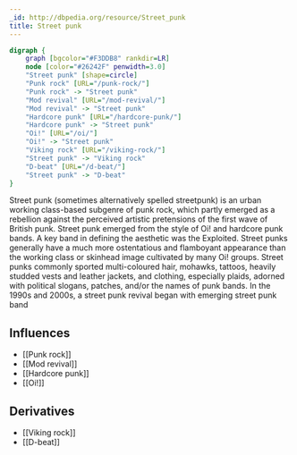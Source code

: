 ```yaml
---
_id: http://dbpedia.org/resource/Street_punk
title: Street punk
---
```


```dot
digraph {
	graph [bgcolor="#F3DDB8" rankdir=LR]
	node [color="#26242F" penwidth=3.0]
	"Street punk" [shape=circle]
	"Punk rock" [URL="/punk-rock/"]
	"Punk rock" -> "Street punk"
	"Mod revival" [URL="/mod-revival/"]
	"Mod revival" -> "Street punk"
	"Hardcore punk" [URL="/hardcore-punk/"]
	"Hardcore punk" -> "Street punk"
	"Oi!" [URL="/oi/"]
	"Oi!" -> "Street punk"
	"Viking rock" [URL="/viking-rock/"]
	"Street punk" -> "Viking rock"
	"D-beat" [URL="/d-beat/"]
	"Street punk" -> "D-beat"
}
```

Street punk (sometimes alternatively spelled streetpunk) is an urban working class-based subgenre of punk rock, which partly emerged as a rebellion against the perceived artistic pretensions of the first wave of British punk. Street punk emerged from the style of Oi! and hardcore punk bands. A key band in defining the aesthetic was the Exploited. Street punks generally have a much more ostentatious and flamboyant appearance than the working class or skinhead image cultivated by many Oi! groups. Street punks commonly sported multi-coloured hair, mohawks, tattoos, heavily studded vests and leather jackets, and clothing, especially plaids, adorned with political slogans, patches, and/or the names of punk bands. In the 1990s and 2000s, a street punk revival began with emerging street punk band

## Influences

- [[Punk rock]]
- [[Mod revival]]
- [[Hardcore punk]]
- [[Oi!]]

## Derivatives

- [[Viking rock]]
- [[D-beat]]
